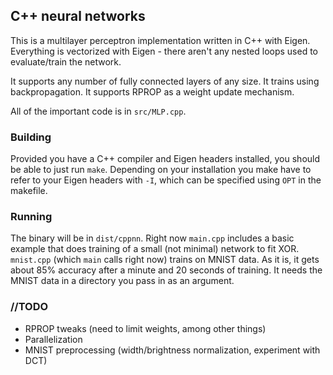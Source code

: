 ## C++ neural networks

This is a multilayer perceptron implementation written in C++ with Eigen.  Everything is vectorized with Eigen - there aren't any nested loops used to evaluate/train the network.

It supports any number of fully connected layers of any size.  It trains using backpropagation.  It supports RPROP as a weight update mechanism.

All of the important code is in `src/MLP.cpp`.

### Building

Provided you have a C++ compiler and Eigen headers installed, you should be able to just run `make`.  Depending on your installation you make have to refer to your Eigen headers with `-I`, which can be specified using `OPT` in the makefile.

### Running

The binary will be in `dist/cppnn`.  Right now `main.cpp` includes a basic example that does training of a small (not minimal) network to fit XOR.  `mnist.cpp` (which `main` calls right now) trains on MNIST data.  As it is, it gets about 85% accuracy after a minute and 20 seconds of training.  It needs the MNIST data in a directory you pass in as an argument.

### //TODO
 * RPROP tweaks (need to limit weights, among other things)
 * Parallelization
 * MNIST preprocessing (width/brightness normalization, experiment with DCT)